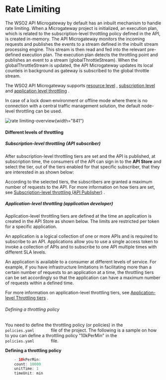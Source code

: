 # Rate Limiting

The WSO2 API Microgateway by default has an inbuilt mechanism to handle rate limiting. When a Microgateway project is initialized, an execution plan, which is related to the subscription-level throttling policy defined in the API, is created in-memory. The API Microgateway monitors the incoming requests and publishes the events to a stream defined in the inbuilt stream processing engine. This stream is then read and fed into the relevant pre-defined execution plan. The execution plan detects the throttling point and publishes an event to a stream (globalThrottleStream). When the globalThrottleStream is updated, the API Microgateway updates its local counteis in background as gateway is subscribed to the global throttle stream.

The WSO2 API Microgateway supports [resource level](https://docs.wso2.com/display/MG300/Adding+Throttling+Policies) , [subscription level](#RateLimiting-subscription-level-throttling) and [application level throttling](#RateLimiting-application-level-throttling) .

In case of a lock down environment or offline mode where there is no connection with a central traffic management solution, the default node-level throttling can be used.

![rate limiting-overview]({{base_path}}/assets/img/how-tos/rate-limiting-overview.jpg){width="841"}

#### Different levels of throttling

##### Subscription-level throttling (API subscriber)

After subscription-level throttling tiers are set and the API is published, at subscription time, the consumers of the API can sign in to the **API Store** and select the tier, out of the tiers enabled for that specific subscriber, that they are interested in as shown below:

According to the selected tiers, the subscribers are granted a maximum number of requests to the API. For more information on how tiers are set, see [Subscription-level throttling (API Publisher)](https://docs.wso2.com/display/AM260/Setting+Throttling+Limits#SettingThrottlingLimits-Subscription-levelthrottling(APIpublisher)) .

##### Application-level throttling (application developer)

Application-level throttling tiers are defined at the time an application is created in the API Store as shown below. The limits are restricted per token for a specific application.

An application is a logical collection of one or more APIs and is required to subscribe to an API. Applications allow you to use a single access token to invoke a collection of APIs and to subscribe to one API multiple times with different SLA levels.

An application is available to a consumer at different levels of service. For example, if you have infrastructure limitations in facilitating more than a certain number of requests to an application at a time, the throttling tiers can be set accordingly so that the application can have a maximum number of requests within a defined time.

For more information on application-level throttling tiers, see [Application-level Throttling tiers](https://docs.wso2.com/display/AM260/Setting+Throttling+Limits#SettingThrottlingLimits-Application-levelThrottlingtiers) .

###### Defining a throttling policy

You need to define the throttling policy (or policies) in the `         policies.yaml        ` file of the project. The following is a sample on how to you can define a throttling policy "10kPerMin" in the `         policies.yaml        ` file.

**Defining a throttling policy**

``` java
    - 10kPerMin:
    count: 10000
    unitTime: 1
    timeUnit: min
```
